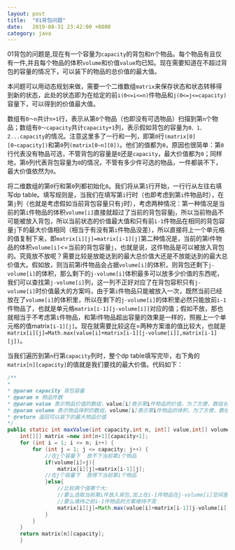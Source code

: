 ```yaml
---
layout: post
title:  "01背包问题"
date:   2019-08-31 23:42:00 +0800
category: java
---
```


01背包的问题是,现在有一个容量为`capacity`的背包和n个物品。每个物品有且仅有一件,并且每个物品的体积`volume`和价值`value`均已知。现在需要知道在不超过背包的容量的情况下，可以装下的物品的总价值的最大值。

本问题可以用动态规划来做，需要一个二维数组`matrix`来保存状态和状态转移得到新的状态，此处的状态即为在给定的前`i(0<=i<=n)`件物品和`j(0<=j<=capacity)`容量下，可以得到的价值最大值。

数组有`0～n`共计`n+1`行，表示从第`0`个物品（也即没有可选物品）扫描到第`n`个物品；数组有`0～capacity`共计`capacity+1`列，表示假如背包的容量为`0、1、2...capacity`的情况。注意这里多了一行和一列，即第`0`行`(matrix[0][0~capacity])`和第`0`列`(matrix[0~n][0])`。他们的值都为`0`，原因也很简单：第`0`行代表没有物品可选，不管背包的容量是`0`还是`capacity`，最大价值都为`0`；同样地，第`0`列代表背包容量为`0`的情况，不管有多少件可选的物品，一件都装不下，最大价值依然为`0`。

将二维数组的第`0`行和第`0`列都初始化`0`。我们将从第`1`行开始，一行行从左往右填写dp table。填写规则是，当我们在填写第`i`行时（也即考虑到第`i`件物品时），在第`j`列（也就是考虑假如当前背包容量只有`j`时），考虑两种情况：第一种情况是当前的第`i`件物品的体积`volume[i]`直接就超过了当前的背包容量j，所以当前物品不可能被放入背包，所以当前状态的价值最大值和只有前`i-1`件物品在相同的背包容量`j`下的最大价值相同（相当于有没有第`i`件物品没差），所以直接将上一个单元格的值复制下来，即`matrix[i][j]=matrix[i-1][j]`第二种情况是，当前的第i件物品的体积`volume[i]`<=当前的背包容量`j`，也就是说，这件物品是可以被放入背包的。究竟放不放呢？需要比较是放能达到的最大总价值大还是不放能达到的最大总价值大。假如放，则当前第i件物品会占据`volume[i]`的体积，则背包还剩下`j-volume[i]`的体积，那么剩下的`j-volume[i]`体积最多可以放多少价值的东西呢，我们可以查找第`j-volume[i]`列，这一列不正好对应了在背包容积只有`j-volume[i]`时价值最大的方案吗，由于第`i`件物品只能被放入一次，既然当前已经放在了`volume[i]`的体积里，所以在剩下的`j-volume[i]`的体积里必然只能放前`i-1`件物品了，也就是单元格`matrix[i-1][j-volume[i]]`对应的值；假如不放，那也就相当于不考虑第`i`件物品，和第i件物品超出容量的效果是一样的，照搬上一个单元格的值matrix`[i-1][j]`。现在就需要比较这在=两种方案谁的值比较大，也就是`matrix[i][j]=Math.max(value[i]+matrix[i-1][j-volume[i]],matrix[i-1][j])`。

当我们遍历到第`n`行第`capacity`列时，整个dp table填写完毕，右下角的`matrix[n][capacity]`的值就是我们要找的最大价值。代码如下：

```java
/**
* 
* @param capacity 背包容量
* @param n 物品件数
* @param value 表示物品价值的数组，value[i]表示第i件物品的价值，为了方便，数组长度为n+1，1<=i<=n
* @param volume 表示物品体积的数组，volume[i]表示第i件物品的体积，为了方便，数组长度为n+1，1<=i<=n
* @return 返回可以装下的最大物品价值
*/
public static int maxValue(int capacity,int n, int[] value,int[] volume){
    int[][] matrix =new int[n+1][capacity+1];
    for (int i = 1; i <= n; i++) {
        for (int j = 1; j <= capacity; j++) {
            //在j个容量下  放不下当前第i个物品
            if(volume[i]>j){
                matrix[i][j]=matrix[i-1][j];
            //在j个容量下  放得下当前第i个物品
            }else{
                //比较两个值哪个大:
                //要么选取当前第i件放入背包,加上在i-1件物品在j-volume[i]空间里的最大价值方案
                //要么维持之前i-1件物品的方案维持不变
                matrix[i][j]=Math.max(value[i]+matrix[i-1][j-volume[i]],matrix[i-1][j]);
            }
        }
    }
    return matrix[n][capacity];
    }

```